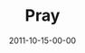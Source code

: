 ---
layout: message
category: message
series: "The Strong Challenge"
title: "Pray"
date: 2011-10-15-00-00
message_id: 696
---